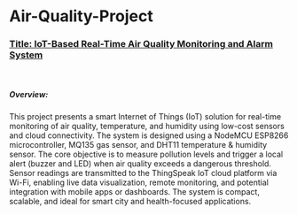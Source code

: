 # Air-Quality-Project
<h3><b><u>Title: IoT-Based Real-Time Air Quality Monitoring and Alarm System</u></b></h3>
<br>
<h5><b>Overview:</b></h5>
This project presents a smart Internet of Things (IoT) solution for real-time monitoring of air quality, temperature, and humidity using low-cost sensors and cloud connectivity. The system is designed using a NodeMCU ESP8266 microcontroller, MQ135 gas sensor, and DHT11 temperature & humidity sensor. The core objective is to measure pollution levels and trigger a local alert (buzzer and LED) when air quality exceeds a dangerous threshold.<br>
Sensor readings are transmitted to the ThingSpeak IoT cloud platform via Wi-Fi, enabling live data visualization, remote monitoring, and potential integration with mobile apps or dashboards. The system is compact, scalable, and ideal for smart city and health-focused applications.
